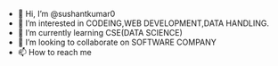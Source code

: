 - 👋 Hi, I’m @sushantkumar0
- 👀 I’m interested in CODEING,WEB DEVELOPMENT,DATA HANDLING.
- 🌱 I’m currently learning CSE(DATA SCIENCE)
- 💞️ I’m looking to collaborate on SOFTWARE COMPANY
- 📫 How to reach me 

<!---
sushantkumar0/sushantkumar0 is a ✨ special ✨ repository because its `README.md` (this file) appears on your GitHub profile.
You can click the Preview link to take a look at your changes.
--->
